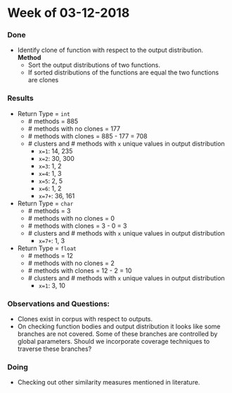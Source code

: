 # Week of 03-12-2018

### Done
  * Identify clone of function with respect to the output distribution.  
    **Method**
     * Sort the output distributions of two functions.
     * If sorted distributions of the functions are equal the two functions are clones
  
### Results
  * Return Type = `int`
    * \# methods = 885
    * \# methods with no clones = 177
    * \# methods with clones = 885 - 177 = 708
    * \# clusters and \# methods with `x` unique values in output distribution
      * `x=1`: 14, 235
      * `x=2`: 30, 300
      * `x=3`: 1, 2
      * `x=4`: 1, 3
      * `x=5`: 2, 5
      * `x=6`: 1, 2
      * `x=7+`: 36, 161
  * Return Type = `char`
    * \# methods = 3
    * \# methods with no clones = 0
    * \# methods with clones = 3 - 0 = 3
    * \# clusters and \# methods with `x` unique values in output distribution
      * `x=7+`: 1, 3
  * Return Type = `float`
    * \# methods = 12
    * \# methods with no clones = 2
    * \# methods with clones = 12 - 2 = 10
    * \# clusters and \# methods with `x` unique values in output distribution
      * `x=1`: 3, 10
  
### Observations and Questions:
  * Clones exist in corpus with respect to outputs.
  * On checking function bodies and output distribution it looks like some branches are not covered. 
  Some of these branches are controlled by global parameters. 
  Should we incorporate coverage techniques to traverse these branches? 
  
   
### Doing
  * Checking out other similarity measures mentioned in literature.
  